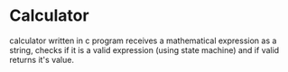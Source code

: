 # Calculator
calculator written in c
program receives a mathematical expression as a string, checks if it is a valid expression (using state machine) and if valid returns it's value.
